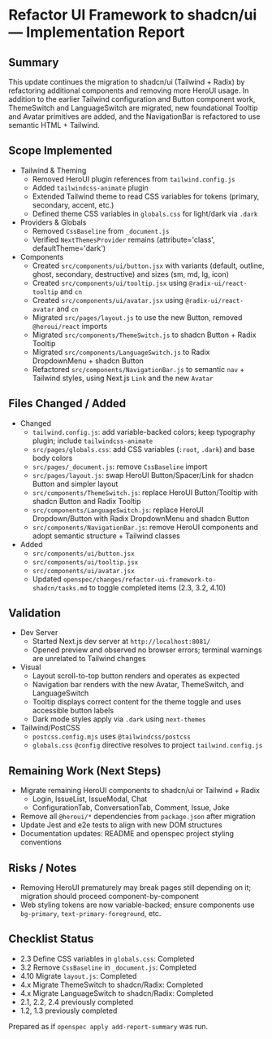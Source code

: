# Refactor UI Framework to shadcn/ui — Implementation Report

## Summary
This update continues the migration to shadcn/ui (Tailwind + Radix) by refactoring additional components and removing more HeroUI usage. In addition to the earlier Tailwind configuration and Button component work, ThemeSwitch and LanguageSwitch are migrated, new foundational Tooltip and Avatar primitives are added, and the NavigationBar is refactored to use semantic HTML + Tailwind.

## Scope Implemented
- Tailwind & Theming
  - Removed HeroUI plugin references from `tailwind.config.js`
  - Added `tailwindcss-animate` plugin
  - Extended Tailwind theme to read CSS variables for tokens (primary, secondary, accent, etc.)
  - Defined theme CSS variables in `globals.css` for light/dark via `.dark`
- Providers & Globals
  - Removed `CssBaseline` from `_document.js`
  - Verified `NextThemesProvider` remains (attribute='class', defaultTheme='dark')
- Components
  - Created `src/components/ui/button.jsx` with variants (default, outline, ghost, secondary, destructive) and sizes (sm, md, lg, icon)
  - Created `src/components/ui/tooltip.jsx` using `@radix-ui/react-tooltip` and `cn`
  - Created `src/components/ui/avatar.jsx` using `@radix-ui/react-avatar` and `cn`
  - Migrated `src/pages/layout.js` to use the new Button, removed `@heroui/react` imports
  - Migrated `src/components/ThemeSwitch.js` to shadcn Button + Radix Tooltip
  - Migrated `src/components/LanguageSwitch.js` to Radix DropdownMenu + shadcn Button
  - Refactored `src/components/NavigationBar.js` to semantic `nav` + Tailwind styles, using Next.js `Link` and the new `Avatar`

## Files Changed / Added
- Changed
  - `tailwind.config.js`: add variable-backed colors; keep typography plugin; include `tailwindcss-animate`
  - `src/pages/globals.css`: add CSS variables (`:root`, `.dark`) and base body colors
  - `src/pages/_document.js`: remove `CssBaseline` import
  - `src/pages/layout.js`: swap HeroUI Button/Spacer/Link for shadcn Button and simpler layout
  - `src/components/ThemeSwitch.js`: replace HeroUI Button/Tooltip with shadcn Button and Radix Tooltip
  - `src/components/LanguageSwitch.js`: replace HeroUI Dropdown/Button with Radix DropdownMenu and shadcn Button
  - `src/components/NavigationBar.js`: remove HeroUI components and adopt semantic structure + Tailwind classes
- Added
  - `src/components/ui/button.jsx`
  - `src/components/ui/tooltip.jsx`
  - `src/components/ui/avatar.jsx`
  - Updated `openspec/changes/refactor-ui-framework-to-shadcn/tasks.md` to toggle completed items (2.3, 3.2, 4.10)

## Validation
- Dev Server
  - Started Next.js dev server at `http://localhost:8081/`
  - Opened preview and observed no browser errors; terminal warnings are unrelated to Tailwind changes
- Visual
  - Layout scroll-to-top button renders and operates as expected
  - Navigation bar renders with the new Avatar, ThemeSwitch, and LanguageSwitch
  - Tooltip displays correct content for the theme toggle and uses accessible button labels
  - Dark mode styles apply via `.dark` using `next-themes`
- Tailwind/PostCSS
  - `postcss.config.mjs` uses `@tailwindcss/postcss`
  - `globals.css` `@config` directive resolves to project `tailwind.config.js`

## Remaining Work (Next Steps)
- Migrate remaining HeroUI components to shadcn/ui or Tailwind + Radix
  - Login, IssueList, IssueModal, Chat
  - ConfigurationTab, ConversationTab, Comment, Issue, Joke
- Remove all `@heroui/*` dependencies from `package.json` after migration
- Update Jest and e2e tests to align with new DOM structures
- Documentation updates: README and openspec project styling conventions

## Risks / Notes
- Removing HeroUI prematurely may break pages still depending on it; migration should proceed component-by-component
- Web styling tokens are now variable-backed; ensure components use `bg-primary`, `text-primary-foreground`, etc.

## Checklist Status
- 2.3 Define CSS variables in `globals.css`: Completed
- 3.2 Remove `CssBaseline` in `_document.js`: Completed
- 4.10 Migrate `layout.js`: Completed
- 4.x Migrate ThemeSwitch to shadcn/Radix: Completed
- 4.x Migrate LanguageSwitch to shadcn/Radix: Completed
- 2.1, 2.2, 2.4 previously completed
- 1.2, 1.3 previously completed

Prepared as if `openspec apply add-report-summary` was run.
